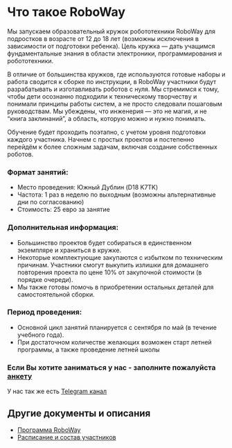 # Что такое RoboWay

Мы запускаем образовательный кружок робототехники RoboWay для подростков в возрасте от 12 до 18 лет (возможны исключения в зависимости от подготовки ребенка). Цель кружка — дать учащимся фундаментальные знания в области электроники, программирования и робототехники.

В отличие от большинства кружков, где используются готовые наборы и работа сводится к сборке по инструкции, в RoboWay участники будут разрабатывать и изготавливать роботов с нуля. Мы стремимся к тому, чтобы дети осознанно подходили к техническому творчеству и понимали принципы работы систем, а не просто следовали пошаговым руководствам. Мы убеждены, что инженерия — это не магия, и не “книга заклинаний”, а область, которую можно и нужно понимать.

Обучение будет проходить поэтапно, с учетом уровня подготовки каждого участника. Начнем с простых проектов и постепенно перейдём к более сложным задачам, включая создание собственных роботов.

### Формат занятий:

*	Место проведения: Южный Дублин (D18 K7TK)
*	Частота: 1 раз в неделю по выходным (возможны альтернативные дни по согласованию)
*	Стоимость: 25 евро за занятие

### Дополнительная информация:

*	Большинство проектов будет собираться в единственном экземпляре и храниться в кружке.
*	Некоторые комплектующие закупаются с избытком по техническим причинам. Участники смогут выкупить излишки для домашнего повторения проекта по цене 10% от закупочной стоимости (в порядке очереди).
*	Мы также готовы помочь в приобретении остальных деталей для самостоятельной сборки.

### Период проведения:

*	Основной цикл занятий планируется с сентября по май (в течение учебного года).
*	При достаточном количестве желающих возможен старт летней программы, а также проведение летней школы

### Если Вы хотите заниматься у нас - заполните пожалуйста [анкету](https://docs.google.com/forms/d/e/1FAIpQLSfyXXTlCxBviKTR3wTqXP4wLaVz0lJG4LZG3hVWuiO2LpSE_w/viewform?usp=header)

У нас так же есть [Telegram канал](https://t.me/robo_way)

## Другие документы и описания

* [Программа RoboWay](docs/RoboWayRoadmap.md)
* [Расписание и состав участников](docs/TimeTable.md)
  


